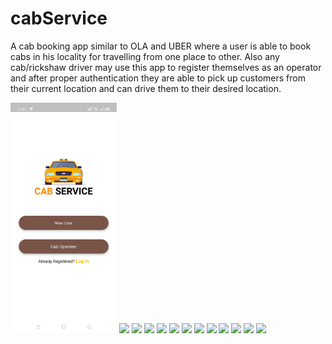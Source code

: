 # cabService
A cab booking app similar to OLA and UBER where a user is able to book cabs in his locality for travelling from one place to other. Also any cab/rickshaw driver may use this app to register themselves as an operator and after proper authentication they are able to pick up customers from their current location and can drive them to their desired location.

<img src="images/1.jpg" width="170">
<img src="lib/images/2.jpg" width="170">
<img src="lib/images/3.jpg" width="170">
<img src="lib/images/4.jpg" width="170">
<img src="lib/images/5.jpg" width="170">
<img src="lib/images/6.jpg" width="170">
<img src="lib/images/7.jpg" width="170">
<img src="lib/images/8.jpg" width="170">
<img src="lib/images/9.jpg" width="170">
<img src="lib/images/10.jpg" width="170">
<img src="lib/images/11.jpg" width="170">
<img src="lib/images/12.jpg" width="170">
<img src="lib/images/13.jpg" width="170">
